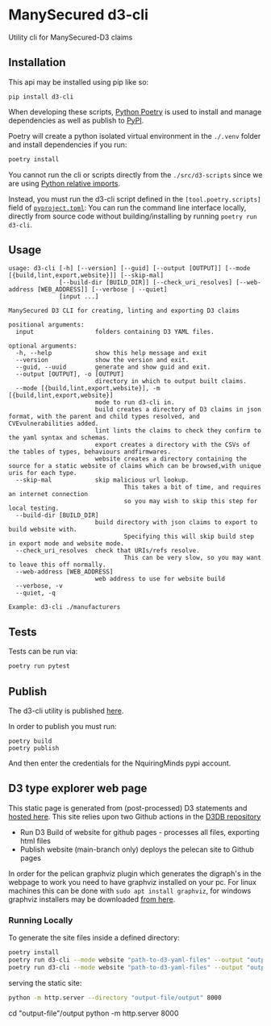 # ManySecured d3-cli

Utility cli for ManySecured-D3 claims

## Installation

This api may be installed using pip like so:

```
pip install d3-cli
```

When developing these scripts, [Python Poetry](https://python-poetry.org/)
is used to install and manage dependencies as well as publish to [PyPI](https://pypi.org/).

Poetry will create a python isolated virtual environment in the `./.venv` folder and install dependencies if you run:

```bash
poetry install
```

You cannot run the cli or scripts directly from the `./src/d3-scripts` since we are using [Python relative imports](https://realpython.com/absolute-vs-relative-python-imports/#relative-imports).

Instead, you must run the d3-cli script defined in the `[tool.poetry.scripts]` field of [`pyproject.toml`](./pyproject.toml): You can run the command line interface locally, directly from source code without building/installing by running `poetry run d3-cli`.


## Usage

```console
usage: d3-cli [-h] [--version] [--guid] [--output [OUTPUT]] [--mode [{build,lint,export,website}]] [--skip-mal]
              [--build-dir [BUILD_DIR]] [--check_uri_resolves] [--web-address [WEB_ADDRESS]] [--verbose | --quiet]
              [input ...]

ManySecured D3 CLI for creating, linting and exporting D3 claims

positional arguments:
  input                 folders containing D3 YAML files.

optional arguments:
  -h, --help            show this help message and exit
  --version             show the version and exit.
  --guid, --uuid        generate and show guid and exit.
  --output [OUTPUT], -o [OUTPUT]
                        directory in which to output built claims.
  --mode [{build,lint,export,website}], -m [{build,lint,export,website}]
                        mode to run d3-cli in.
                        build creates a directory of D3 claims in json format, with the parent and child types resolved, and CVEvulnerabilities added.
                        lint lints the claims to check they confirm to the yaml syntax and schemas.
                        export creates a directory with the CSVs of the tables of types, behaviours andfirmwares.
                        website creates a directory containing the source for a static website of claims which can be browsed,with unique uris for each type.
  --skip-mal            skip malicious url lookup.
                                This takes a bit of time, and requires an internet connection
                                so you may wish to skip this step for local testing.
  --build-dir [BUILD_DIR]
                        build directory with json claims to export to build website with.
                                Specifying this will skip build step in export mode and website mode.
  --check_uri_resolves  check that URIs/refs resolve.
                                This can be very slow, so you may want to leave this off normally.
  --web-address [WEB_ADDRESS]
                        web address to use for website build
  --verbose, -v
  --quiet, -q

Example: d3-cli ./manufacturers
```

## Tests

Tests can be run via:

```bash
poetry run pytest
```

## Publish

The d3-cli utility is published [here](https://pypi.org/project/d3-cli/).

In order to publish you must run:

```
poetry build
poetry publish
```

And then enter the credentials for the NquiringMinds pypi account.

## D3 type explorer web page

This static page is generated from (post-processed) D3 statements and [hosted here](https://techworkshub.github.io/ManySecured-D3DB/). This site relies upon two Github actions in the [D3DB repository](https://github.com/TechWorksHub/ManySecured-D3DB)
- Run D3 Build of website for github pages - processes all files, exporting html files
- Publish website (main-branch only) deploys the pelecan site to Github pages

In order for the pelican graphviz plugin which generates the digraph's in the webpage to work you need to have graphviz installed on your pc. For linux machines this can be done with `sudo apt install graphviz`, for windows graphviz installers may be downloaded [from here](https://graphviz.org/download/).


### Running Locally

To generate the site files inside a defined directory:

```bash
poetry install
poetry run d3-cli --mode website "path-to-d3-yaml-files" --output "output-file"
poetry run d3-cli --mode website "path-to-d3-yaml-files" --output "output-file"

```
serving the static site:
```bash
python -m http.server --directory "output-file/output" 8000
```
cd "output-file"/output
python -m http.server 8000
```
